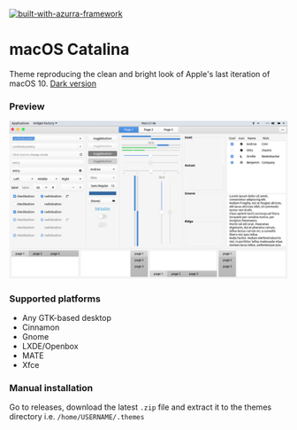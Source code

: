 [![built-with-azurra-framework](https://github.com/Elbullazul/Azurra_framework/raw/assets/azurra_framework_smaller.png)](https://github.com/Elbullazul/Azurra_framework)

# macOS Catalina
Theme reproducing the clean and bright look of Apple's last iteration of macOS 10. [Dark version](https://github.com/B00merang-Project/macos-Catalina-dark)

### Preview
![macOS](https://github.com/B00merang-Project/gallery/raw/master/macOS%2010.14%20Mojave%20(4).png)

### Supported platforms
- Any GTK-based desktop
- Cinnamon
- Gnome
- LXDE/Openbox
- MATE
- Xfce

### Manual installation
Go to releases, download the latest `.zip` file and extract it to the themes directory i.e. `/home/USERNAME/.themes`
